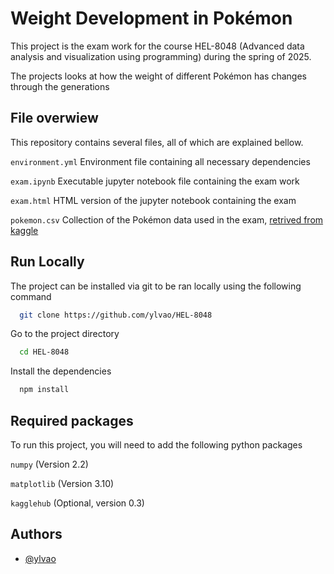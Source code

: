 
# Weight Development in Pokémon

This project is the exam work for the course HEL-8048 (Advanced data analysis and visualization using programming) during the spring of 2025. 

The projects looks at how the weight of different Pokémon has changes through the generations

## File overwiew

This repository contains several files, all of which are explained bellow.

`environment.yml` Environment file containing all necessary dependencies

`exam.ipynb` Executable jupyter notebook file containing the exam work

`exam.html` HTML version of the jupyter notebook containing the exam

`pokemon.csv` Collection of the Pokémon data used in the exam, [retrived from kaggle](https://www.kaggle.com/datasets/rounakbanik/pokemon?resource=download)


## Run Locally

The project can be installed via git to be ran locally using the following command

```bash
  git clone https://github.com/ylvao/HEL-8048
```

Go to the project directory

```bash
  cd HEL-8048
```

Install the dependencies

```bash
  npm install
```



## Required packages

To run this project, you will need to add the following python packages

`numpy` (Version 2.2)

`matplotlib` (Version 3.10)

`kagglehub` (Optional, version 0.3)




## Authors

- [@ylvao](https://www.github.com/ylvao)

